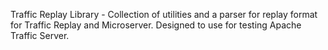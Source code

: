 Traffic Replay Library - Collection of utilities and a parser for replay format for Traffic Replay and Microserver. Designed to use for testing Apache Traffic Server.
